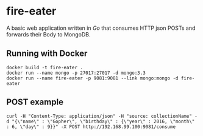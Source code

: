 # fire-eater
A basic web application written in *Go* that consumes HTTP json POSTs and forwards their Body to MongoDB.

## Running with Docker
```
docker build -t fire-eater .
docker run --name mongo -p 27017:27017 -d mongo:3.3
docker run --name fire-eater -p 9081:9081 --link mongo:mongo -d fire-eater
```

## POST example
```
curl -H "Content-Type: application/json" -H "source: collectionName" -d "{\"name\" : \"Gopher\", \"birthday\" : {\"year\" : 2016, \"month\" : 6, \"day\" : 9}}" -X POST http://192.168.99.100:9081/consume
```
